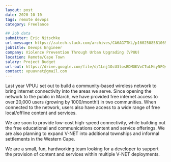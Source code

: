 ```yaml
---
layout: post
date: 2020-10-10
tags: remote devops
category: Freelance

## Job data
submitter: Eric Nitschke
url-message: https://zatech.slack.com/archives/CA6AG7TKL/p1602508581065900
jobtitle: Devops Engineer
company: Violence Prevention Through Urban Upgrading (VPUU)
location: Remote/Cape Town
salary: Project Budget
url-out: https://drive.google.com/file/d/1Lnj1OcU3losBDMGKVvCTuLMsy5FQv3uU/view
contact: vpuuvnet@gmail.com
---
```


Last year VPUU set out to build a community-based wireless network to bring internet connectivity into the areas we serve.
Since opening the network to the public in March, we have provided free internet access to over 20,000 users (growing by 1000/month!) in two communities. When connected to the network, users also have access to a wide range of free local/offline content and services.

We are soon to provide low-cost high-speed connectivity, while building out the free educational and communications content and service offerings. We are also planning to expand V-NET into additional townships and informal settlements in the Western Cape.

We are a small, fun, hardworking team looking for a developer to support the provision of content and services within multiple V-NET deployments.
